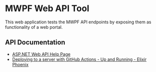 # MWPF Web API Tool

This web application tests the MWPF API endpoints by exposing them as functionality of a web portal.

## API Documentation

- [ASP.NET Web API Help Page](https://mobileua.mwpf.co.za/help)
- [Deploying to a server with GitHub Actions - Up and Running - Elixir Phoenix](https://www.youtube.com/watch?v=gW1TDirJ5E4)
